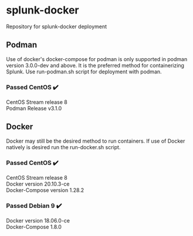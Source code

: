 # splunk-docker
Repository for splunk-docker deployment

## Podman
Use of docker's docker-compose for podman is only supported in podman version 3.0.0-dev and above. It is the preferred method for containerizing Splunk. Use run-podman.sh script for deployment with podman.

### Passed CentOS ✔️ </br>
CentOS Stream release 8</br>
Podman Release v3.1.0</br>

## Docker
Docker may still be the desired method to run containers. If use of Docker natively is desired run the run-docker.sh script.

### Passed CentOS ✔️</br>
CentOS Stream release 8</br>
Docker version 20.10.3-ce</br>
Docker-Compose version 1.28.2</br>

### Passed Debian 9 ✔️</br>
Docker version 18.06.0-ce</br>
Docker-Compose 1.8.0</br>
